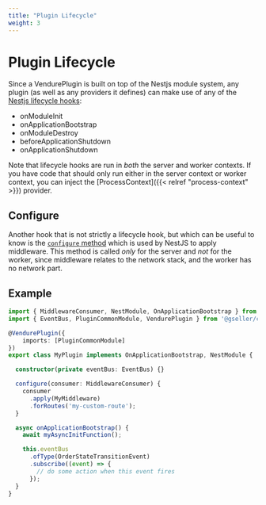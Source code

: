 ```yaml
---
title: "Plugin Lifecycle"
weight: 3
---
```


# Plugin Lifecycle

Since a VendurePlugin is built on top of the Nestjs module system, any plugin (as well as any providers it defines) can make use of any of the [Nestjs lifecycle hooks](https://docs.nestjs.com/fundamentals/lifecycle-events):

* onModuleInit
* onApplicationBootstrap
* onModuleDestroy
* beforeApplicationShutdown
* onApplicationShutdown

Note that lifecycle hooks are run in _both_ the server and worker contexts. If you have code that should only run either in the server context or worker context, you can inject the [ProcessContext]({{< relref "process-context" >}}) provider.

## Configure

Another hook that is not strictly a lifecycle hook, but which can be useful to know is the [`configure` method](https://docs.nestjs.com/middleware#applying-middleware) which is used by NestJS to apply middleware. This method is called _only_ for the server and _not_ for the worker, since middleware relates to the network stack, and the worker has no network part.

## Example

```TypeScript
import { MiddlewareConsumer, NestModule, OnApplicationBootstrap } from '@nestjs/common';
import { EventBus, PluginCommonModule, VendurePlugin } from '@gseller/core';

@VendurePlugin({
    imports: [PluginCommonModule]
})
export class MyPlugin implements OnApplicationBootstrap, NestModule {

  constructor(private eventBus: EventBus) {}

  configure(consumer: MiddlewareConsumer) {
    consumer
      .apply(MyMiddleware)
      .forRoutes('my-custom-route');
  }

  async onApplicationBootstrap() {
    await myAsyncInitFunction();

    this.eventBus
      .ofType(OrderStateTransitionEvent)
      .subscribe((event) => {
        // do some action when this event fires
      });
  }
}
```

